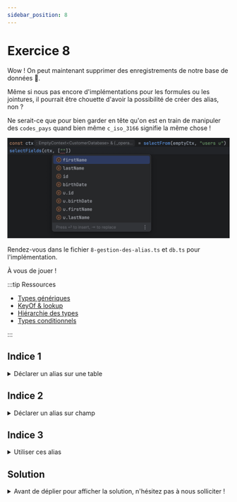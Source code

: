 ```yaml
---
sidebar_position: 8
---
```


# Exercice 8

Wow ! On peut maintenant supprimer des enregistrements de notre base de données 🎉.

Même si nous pas encore d'implémentations pour les formules ou les jointures, il pourrait être chouette d'avoir la possibilité de créer des alias, non ?

Ne serait-ce que pour bien garder en tête qu'on est en train de manipuler des `codes_pays` quand bien même `c_iso_3166` signifie la même chose !

![aliases autocomplete](img/aliases_autocomplete.png)

Rendez-vous dans le fichier `8-gestion-des-alias.ts` et `db.ts` pour l'implémentation.

À vous de jouer !

:::tip Ressources

- [Types génériques](../typescript/generic.md)
- [KeyOf & lookup](../typescript/keyof-lookup.md)
- [Hiérarchie des types](../typescript/type-hierarchy.md)
- [Types conditionnels](../typescript/conditional-types.md)

:::

## Indice 1

<details>
  <summary>Déclarer un alias sur une table</summary>
  
  Comment déclarer un alias (ou pas !) ? En effet, la subtilité ici est que dans la déclaration de sélection d'une table, on pourra avoir soit `le_nom_de_la_table` ou bien `le_nom_de_la_table son_alias`.

  Avant de savoir comment nous utiliserons cet alias ensuite, nous pouvons déjà tenter d'expliquer à TypeScript que les deux formes peuvent être employées.
  
</details>

## Indice 2

<details>
  <summary>Déclarer un alias sur champ</summary>
  
  C'est un peu le même cas que pour une table, il faut seulement prendre en compte la syntaxe ` as ` (qui sépare le nom du champ et son alias) en compte.
  
</details>

## Indice 3

<details>
  <summary>Utiliser ces alias</summary>
  
  Pour savoir si une syntaxe est acceptable, il va par exemple falloir déterminer si une table est aliasée ou non. Dans ce cas, on peut se demander si son invocation `extends` une structure du type `le_nom_de_la_table son_alias` ou non !   
</details>

## Solution

<details>
  <summary>Avant de déplier pour afficher la solution, n'hésitez pas à nous solliciter ! </summary>

Alias sur les tables :

```ts
type AliasedTabled<TB> = `${TB & string} ${string}`;
//                              ^? la table  ^? son alias
type TableOrAlias<TB> = TB | AliasedTabled<TB>;

type AnyTable<Ctx extends AnyEmptyContext> = TableOrAlias<keyof Ctx["$db"]>;

export const selectFrom = <
  Ctx extends AnyEmptyContext,
  TB extends AnyTable<Ctx>
>(
  ctx: Ctx,
  tableName: TB
) => ({
  ...ctx,
  _operation: "select" as const,
  _table: tableName,
});
```

Alias sur les champs

```ts
type AnyDB = Record<string, Record<string, any>>

type AliasableField<DB extends AnyDB, TB extends keyof DB> =
  | keyof DB[TB]
  | `${keyof DB[TB] & string} as ${string}`;

export type ExplicitableField<
  DB extends AnyDB,
  TB extends keyof DB
> = TB extends `${infer Table} ${infer Alias}`
  ? AliasableField<DB, Table> | `${Alias}.${AliasableField<DB, Table> & string}`
  : //                               ^? l'alias de la table
    | AliasableField<DB, TB>
    | `${TB & string}.${AliasableField<DB, TB> & string}`;

export const selectFields = <Ctx extends AnySelectableContext>(
  ctx: Ctx,
  fieldNames: ExplicitableField<Ctx["$db"], Ctx["_table"]>[]
) => ({
  ...ctx,
  _fields: fieldNames,
});
```

</details>
